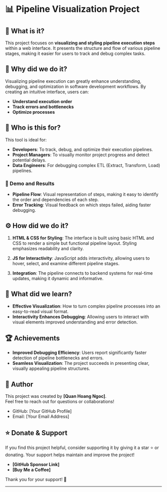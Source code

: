# 📊 **Pipeline Visualization Project**

## 🌟 What is it?

This project focuses on **visualizing and styling pipeline execution steps** within a web interface. It presents the structure and flow of various pipeline stages, making it easier for users to track and debug complex tasks.

## 🎯 Why did we do it?

Visualizing pipeline execution can greatly enhance understanding, debugging, and optimization in software development workflows. By creating an intuitive interface, users can:
- **Understand execution order**
- **Track errors and bottlenecks**
- **Optimize processes**

## 👥 Who is this for?

This tool is ideal for:
- **Developers**: To track, debug, and optimize their execution pipelines.
- **Project Managers**: To visually monitor project progress and detect potential delays.
- **Data Engineers**: For debugging complex ETL (Extract, Transform, Load) pipelines.

### 🚀 Demo and Results

- **Pipeline Flow**: Visual representation of steps, making it easy to identify the order and dependencies of each step.
- **Error Tracking**: Visual feedback on which steps failed, aiding faster debugging.

## ⚙️ How did we do it?

1. **HTML & CSS for Styling**: The interface is built using basic HTML and CSS to render a simple but functional pipeline layout. Styling emphasizes readability and clarity.
   
2. **JS for Interactivity**: JavaScript adds interactivity, allowing users to hover, select, and examine different pipeline stages.

3. **Integration**: The pipeline connects to backend systems for real-time updates, making it dynamic and informative.

## 📘 What did we learn?

- **Effective Visualization**: How to turn complex pipeline processes into an easy-to-read visual format.
- **Interactivity Enhances Debugging**: Allowing users to interact with visual elements improved understanding and error detection.

## 🏆 Achievements

- **Improved Debugging Efficiency**: Users report significantly faster detection of pipeline bottlenecks and errors.
- **Seamless Visualization**: The project succeeds in presenting clear, visually appealing pipeline structures.

## 👤 Author

This project was created by **[Quan Hoang Ngoc]**.  
Feel free to reach out for questions or collaborations!

- GitHub: [Your GitHub Profile]
- Email: [Your Email Address]

## ⭐️ Donate & Support

If you find this project helpful, consider supporting it by giving it a star ⭐ or donating. Your support helps maintain and improve the project!

- **[GitHub Sponsor Link]**
- **[Buy Me a Coffee]**

Thank you for your support! 🙌

---
